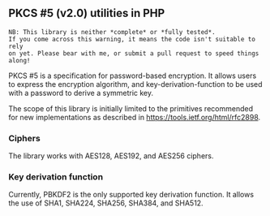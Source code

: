 ## PKCS #5 (v2.0) utilities in PHP

    NB: This library is neither *complete* or *fully tested*. 
    If you come across this warning, it means the code isn't suitable to rely
    on yet. Please bear with me, or submit a pull request to speed things along! 

  PKCS #5 is a specification for password-based encryption. It allows users
  to express the encryption algorithm, and key-derivation-function to be used
  with a password to derive a symmetric key.
  
  The scope of this library is initially limited to the primitives recommended
  for new implementations as described in https://tools.ietf.org/html/rfc2898.
  
### Ciphers

 The library works with AES128, AES192, and AES256 ciphers. 
 
### Key derivation function

 Currently, PBKDF2 is the only supported key derivation function. It allows
 the use of SHA1, SHA224, SHA256, SHA384, and SHA512.

 